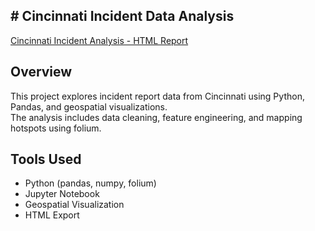 ## # Cincinnati Incident Data Analysis

[Cincinnati Incident Analysis - HTML Report](./Cincinnati_incident%20(3).html)

## Overview

This project explores incident report data from Cincinnati using Python, Pandas, and geospatial visualizations.  
The analysis includes data cleaning, feature engineering, and mapping hotspots using folium.

## Tools Used

- Python (pandas, numpy, folium)
- Jupyter Notebook
- Geospatial Visualization
- HTML Export
